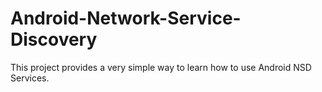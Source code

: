 # Android-Network-Service-Discovery
This project provides a very simple way to learn how to use Android NSD Services.

